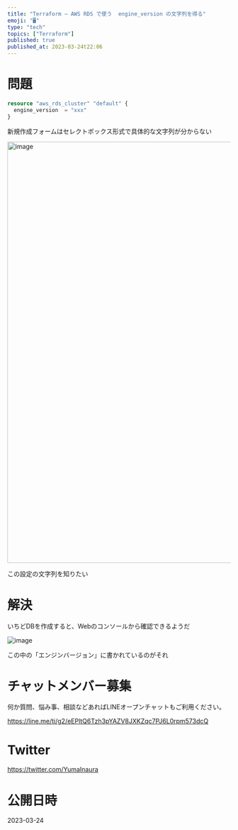 ```yaml
---
title: "Terraform – AWS RDS で使う  engine_version の文字列を得る"
emoji: "🖥"
type: "tech"
topics: ["Terraform"]
published: true
published_at: 2023-03-24t22:06
---
```


# 問題


```terraform
resource "aws_rds_cluster" "default" {
  engine_version  = "xxx"
}
```
新規作成フォームはセレクトボックス形式で具体的な文字列が分からない

<img width="950" alt="image" src="https://user-images.githubusercontent.com/13635059/227528542-cdcec5f3-3bf0-46db-bfa7-9b54622e89d9.png">

この設定の文字列を知りたい


# 解決

いちどDBを作成すると、Webのコンソールから確認できるようだ

![image](https://user-images.githubusercontent.com/13635059/227528339-12d8a2b9-d76c-4397-90a7-6f0e896454e7.png)

この中の「エンジンバージョン」に書かれているのがそれ

# チャットメンバー募集


何か質問、悩み事、相談などあればLINEオープンチャットもご利用ください。

https://line.me/ti/g2/eEPltQ6Tzh3pYAZV8JXKZqc7PJ6L0rpm573dcQ


# Twitter

https://twitter.com/YumaInaura


# 公開日時

2023-03-24
